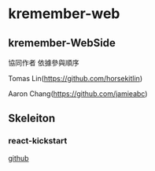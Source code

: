 # kremember-web

## kremember-WebSide

協同作者
依據參與順序

Tomas Lin(https://github.com/horsekitlin)

Aaron Chang(https://github.com/jamieabc)

## Skeleiton

### react-kickstart

[github](https://github.com/vesparny/react-kickstart.git)

